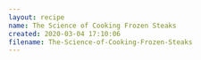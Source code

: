 ```yaml
---
layout: recipe
name: The Science of Cooking Frozen Steaks
created: 2020-03-04 17:10:06
filename: The-Science-of-Cooking-Frozen-Steaks
---
```

